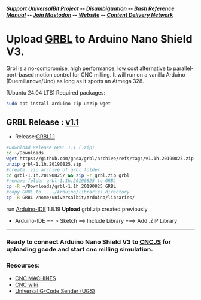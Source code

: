##### [Support UniversalBit Project](https://github.com/universalbit-dev/universalbit-dev/tree/main/support) -- [Disambiguation](https://en.wikipedia.org/wiki/Wikipedia:Disambiguation) -- [Bash Reference Manual](https://www.gnu.org/software/bash/manual/html_node/index.html) -- [Join Mastodon](https://mastodon.social/invite/wTHp2hSD) -- [Website](https://www.universalbit.it/) -- [Content Delivery Network](https://universalbitcdn.it/)

# Upload [GRBL](https://github.com/grbl/grbl) to Arduino Nano Shield V3.
Grbl is a no-compromise, high performance, low cost alternative to parallel-port-based motion control for CNC milling. It will run on a vanilla Arduino (Duemillanove/Uno) as long as it sports an Atmega 328.

[Ubuntu 24.04 LTS]
Required packages: 
```bash
sudo apt install arduino zip unzip wget
```
GRBL Release : [v1.1](https://github.com/gnea/grbl/archive/refs/tags/v1.1h.20190825.zip) 
---


* Release:[GRBL1.1](https://github.com/gnea/grbl/releases)

```bash
#Download Release GRBL 1.1 (.zip) 
cd ~/Downloads
wget https://github.com/gnea/grbl/archive/refs/tags/v1.1h.20190825.zip
unzip grbl-1.1h.20190825.zip
#create .zip archive of grbl folder 
cd grbl-1.1h.20190825/ && zip -r grbl.zip grbl
#rename folder grbl-1.1h.20190825 to GRBL
cp -R ~/Downloads/grbl-1.1h.20190825 GRBL
#copy GRBL to ...~/Arduino/libraries directory
cp -R GRBL /home/universalbit/Arduino/libraries/
```

run [Arduino-IDE](https://www.arduino.cc/en/software) 1.8.19
<strong>Upload</strong> grbl.zip created previously

* Arduino-IDE == > Sketch ==> Include Library ===> Add .ZIP Library 

---
### Ready to connect Arduino Nano Shield V3 to [CNCJS](https://github.com/universalbit-dev/cnc-router-machines) for uploading gcode and start cnc milling simulation.


### Resources:
* [CNC MACHINES](https://github.com/universalbit-dev/cnc-router-machines)
* [CNC wiki](https://en.wikipedia.org/wiki/CNC_router)
* [Universal G-Code Sender (UGS)](https://universalgcodesender.com/)

